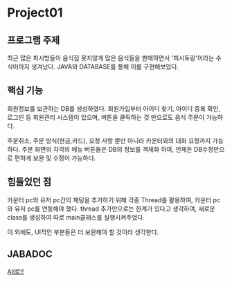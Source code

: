 # Project01
## 프로그램 주제
최근 많은 피시방들이 음식점 못지않게 많은 음식들을 판매하면서 '피시토랑'이라는 수식어까지 생겨났다.
JAVA와 DATABASE를 통해 이를 구현해보았다.
## 핵심 기능
회원정보를 보관하는 DB를 생성하였다.
회원가입부터 아이디 찾기, 아이디 중복 확인, 로그인 등 회원관리 시스템이 있으며,
버튼을 클릭하는 것 만으로도 음식 주문이 가능하다.

주문취소, 주문 방식(현금,카드), 요청 사항 뿐만 아니라 카운터와의 대화 요청까지 가능하다.
주문 화면의 각각의 메뉴 버튼들은 DB의 정보를 객체화 하여, 언제든 DB수정만으로 편하게 보완 및 수정이 가능하다.
## 힘들었던 점
카운터 pc와 유저 pc간의 채팅을 추가하기 위해 각종 Thread를 활용하여, 카운터 pc와 유저 pc를 연동해야 했다.
thread 추가만으로는 한계가 있다고 생각하여, 새로운 class를 생성하여 따로 main클래스를 실행시켜주었다.

이 외에도, UI적인 부분들은 더 보완해야 할 것이라 생각한다.
## JABADOC
[AII로!!](https://choyongmun.github.io/Project01/Project01/doc/index.html)
